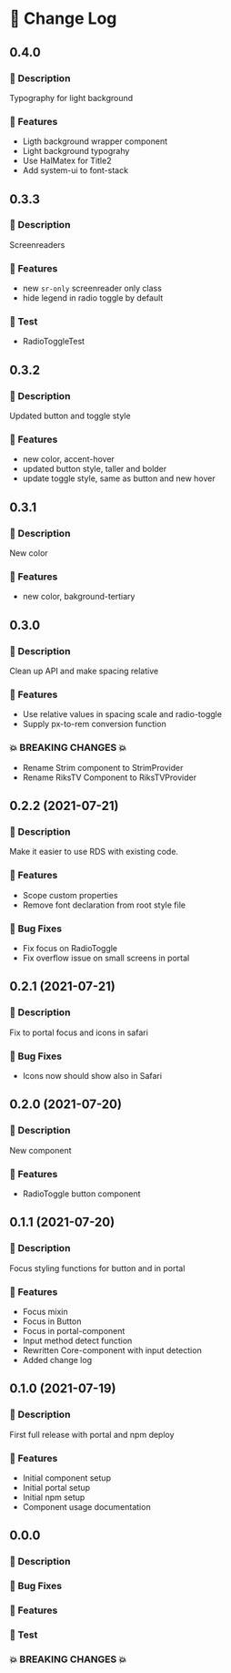 # 📖 Change Log

## 0.4.0

### 🤷 Description
Typography for light background

### 🎉 Features
- Ligth background wrapper component
- Light background typograhy
- Use HalMatex for Title2
- Add system-ui to font-stack

## 0.3.3

### 🤷 Description
Screenreaders

### 🎉 Features
- new `sr-only` screenreader only class
- hide legend in radio toggle by default

### 🧪 Test
- RadioToggleTest

## 0.3.2

### 🤷 Description
Updated button and toggle style

### 🎉 Features
- new color, accent-hover
- updated button style, taller and bolder
- update toggle style, same as button and new hover

## 0.3.1

### 🤷 Description
New color

### 🎉 Features
- new color, bakground-tertiary
## 0.3.0

### 🤷 Description
Clean up API and make spacing relative

### 🎉 Features
- Use relative values in spacing scale and radio-toggle
- Supply px-to-rem conversion function

### 💥 BREAKING CHANGES 💥
- Rename Strim component to StrimProvider
- Rename RiksTV Component to RiksTVProvider

## 0.2.2 (2021-07-21)

### 🤷 Description

Make it easier to use RDS with existing code.

### 🎉 Features

- Scope custom properties
- Remove font declaration from root style file

### 🐛 Bug Fixes

- Fix focus on RadioToggle
- Fix overflow issue on small screens in portal

## 0.2.1 (2021-07-21)

### 🤷 Description

Fix to portal focus and icons in safari

### 🐛 Bug Fixes

- Icons now should show also in Safari

## 0.2.0 (2021-07-20)

### 🤷 Description

New component

### 🎉 Features

- RadioToggle button component

## 0.1.1 (2021-07-20)

### 🤷 Description

Focus styling functions for button and in portal

### 🎉 Features

- Focus mixin
- Focus in Button
- Focus in portal-component
- Input method detect function
- Rewritten Core-component with input detection
- Added change log

## 0.1.0 (2021-07-19)

### 🤷 Description

First full release with portal and npm deploy

### 🎉 Features

- Initial component setup
- Initial portal setup
- Initial npm setup
- Component usage documentation

## 0.0.0

### 🤷 Description

### 🐛 Bug Fixes

### 🎉 Features

### 🧪 Test

### 💥 BREAKING CHANGES 💥

